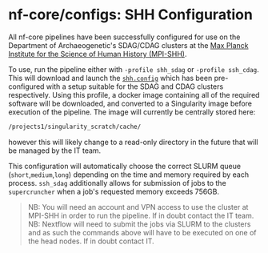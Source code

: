 # nf-core/configs: SHH Configuration

All nf-core pipelines have been successfully configured for use on the Department of Archaeogenetic's SDAG/CDAG clusters at the [Max Planck Institute for the Science of Human History (MPI-SHH)](http://shh.mpg.de).

To use, run the pipeline either with `-profile shh_sdag` or `-profile ssh_cdag`. This will download and launch the [`shh.config`](../conf/shh.config) which has been pre-configured with a setup suitable for the SDAG and CDAG clusters respectively. Using this profile, a docker image containing all of the required software will be downloaded, and converted to a Singularity image before execution of the pipeline. The image will currently be centrally stored here:

```bash
/projects1/singularity_scratch/cache/
```

however this will likely change to a read-only directory in the future that will be managed by the IT team.

This configuration will automatically choose the correct SLURM queue (`short`,`medium`,`long`) depending on the time and memory required by each process. `ssh_sdag` additionally allows for submission of jobs to the `supercruncher` when a job's requested memory exceeds 756GB.

>NB: You will need an account and VPN access to use the cluster at MPI-SHH in order to run the pipeline. If in doubt contact the IT team.
>NB: Nextflow will need to submit the jobs via SLURM to the clusters and as such the commands above will have to be executed on one of the head nodes. If in doubt contact IT.
